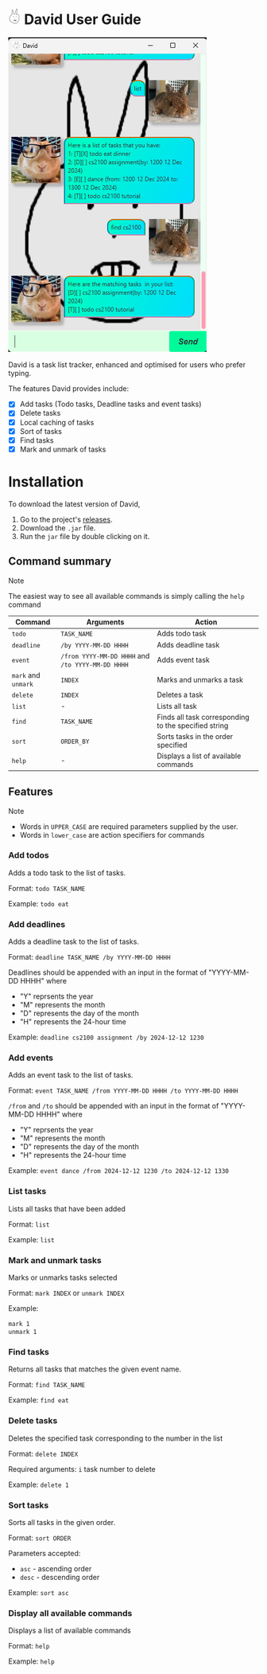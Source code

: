 # <img src="/src/main/resources/images/DavidLogo.png" alt="David Logo" width="25"/> David User Guide

![Screenshot of David chatbot](/docs/Ui.png)


David is a task list tracker, enhanced and optimised for users who prefer
typing.

The features David provides include:
- [x] Add tasks (Todo tasks, Deadline tasks and event tasks)
- [x] Delete tasks
- [x] Local caching of tasks
- [x] Sort of tasks
- [x] Find tasks
- [x] Mark and unmark of tasks

# Installation
To download the latest version of David,
1. Go to the project's [releases](https://github.com/Incogdino/ip/releases/tag/v0.2).
2. Download the `.jar` file.
3. Run the `jar` file by double clicking on it.



## Command summary
> [!NOTE]
>
> The easiest way to see all available commands is simply calling the `help` command

| Command  | Arguments                                         | Action             |
| ----------- |---------------------------------------------------|--------------------|
| `todo`       | `TASK_NAME`                                       | Adds todo task     |
| `deadline`       | `/by YYYY-MM-DD HHHH`                             | Adds deadline task |
| `event`       | `/from YYYY-MM-DD HHHH` and  `/to YYYY-MM-DD HHHH` | Adds event task    |
| `mark` and `unmark`       | `INDEX`                                           | Marks and unmarks a task |
| `delete`       | `INDEX`                                           | Deletes a task |
| `list`       | -                                                 | Lists all task |
| `find`       | `TASK_NAME`                             | Finds all task corresponding to the specified string |
| `sort`       | `ORDER_BY`                             | Sorts tasks in the order specified |
| `help`       | -                              | Displays a list of available commands |


## Features
> [!NOTE]
> - Words in `UPPER_CASE` are required parameters supplied by the user.
> - Words in `lower_case` are action specifiers for commands


### Add todos
Adds a todo task to the list of tasks.

Format: `todo TASK_NAME`

Example: `todo eat`


### Add deadlines
Adds a deadline task to the list of tasks.

Format: `deadline TASK_NAME /by YYYY-MM-DD HHHH`

Deadlines should be appended with an input in the format of "YYYY-MM-DD HHHH"
where
- "Y" reprsents the year
- "M" represents the month
- "D" represents the day of the month
- "H" represents the 24-hour time

Example: `deadline cs2100 assignment /by 2024-12-12 1230`

### Add events
Adds an event task to the list of tasks.

Format: `event TASK_NAME /from YYYY-MM-DD HHHH /to YYYY-MM-DD HHHH`

`/from` and `/to` should be appended with an input in the format of "YYYY-MM-DD HHHH"
where
- "Y" reprsents the year
- "M" represents the month
- "D" represents the day of the month
- "H" represents the 24-hour time

Example: `event dance /from 2024-12-12 1230 /to 2024-12-12 1330`

### List tasks
Lists all tasks that have been added

Format: `list`

Example: `list`

### Mark and unmark tasks
Marks or unmarks tasks selected

Format: `mark INDEX` or `unmark INDEX`


Example:
```
mark 1
unmark 1
```

### Find tasks
Returns all tasks that matches the given event name.

Format: `find TASK_NAME`

Example: `find eat`

### Delete tasks
Deletes the specified task corresponding to the number in the list

Format: `delete INDEX`

Required arguments: `i` task number to delete

Example: `delete 1`

### Sort tasks
Sorts all tasks in the given order.

Format: `sort ORDER`

Parameters accepted:
- `asc` - ascending order
- `desc` - descending order

Example: `sort asc`

### Display all available commands
Displays a list of available commands

Format: `help`

Example: `help`